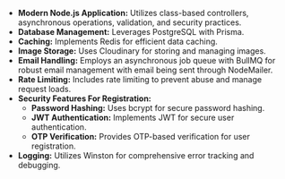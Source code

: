- **Modern Node.js Application:** Utilizes class-based controllers, asynchronous operations, validation, and security practices.
- **Database Management:** Leverages PostgreSQL with Prisma.
- **Caching:** Implements Redis for efficient data caching.
- **Image Storage:** Uses Cloudinary for storing and managing images.
- **Email Handling:** Employs an asynchronous job queue with BullMQ for robust email management with email being sent through NodeMailer.
- **Rate Limiting:** Includes rate limiting to prevent abuse and manage request loads.
- **Security Features For Registration:**
  - **Password Hashing:** Uses bcrypt for secure password hashing.
  - **JWT Authentication:** Implements JWT for secure user authentication.
  - **OTP Verification:** Provides OTP-based verification for user registration.
- **Logging:** Utilizes Winston for comprehensive error tracking and debugging.
